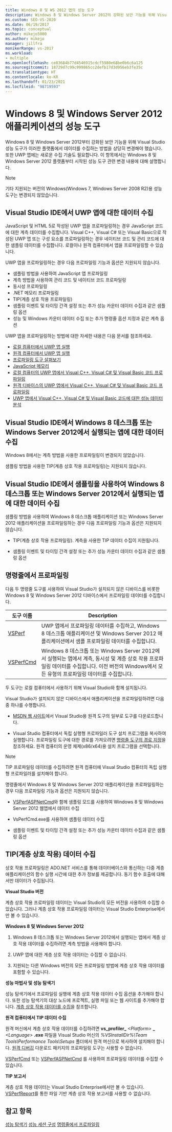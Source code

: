 ```yaml
---
title: Windows 8 및 WS 2012 앱의 성능 도구
description: Windows 8 및 Windows Server 2012의 강화된 보안 기능을 위해 Visual Studio 성능 도구가 데이터를 수집하는 방법을 어떻게 크게 변경했는지 알아봅니다.
ms.custom: SEO-VS-2020
ms.date: 06/19/2017
ms.topic: conceptual
author: mikejo5000
ms.author: mikejo
manager: jillfra
monikerRange: vs-2017
ms.workload:
- multiple
ms.openlocfilehash: ce83684b77d4546915cdcf5980e68be0b6c6a125
ms.sourcegitcommit: 18729d7c99c999865cc2defb17d3d956eb3fe35c
ms.translationtype: HT
ms.contentlocale: ko-KR
ms.lasthandoff: 01/23/2021
ms.locfileid: "98719593"
---
```

# <a name="performance-tools-on-windows-8-and-windows-server-2012-applications"></a>Windows 8 및 Windows Server 2012 애플리케이션의 성능 도구

Windows 8 및 Windows Server 2012부터 강화된 보안 기능을 위해 Visual Studio 성능 도구가 이러한 플랫폼에서 데이터를 수집하는 방법을 상당히 변경해야 했습니다. 또한 UWP 앱에는 새로운 수집 기술도 필요합니다. 이 항목에서는 Windows 8 및 Windows Server 2012 플랫폼부터 시작된 성능 도구 관련 변경 내용에 대해 설명합니다.

> [!NOTE]
> 기타 지원되는 버전의 Windows(Windows 7, Windows Server 2008 R2)용 성능 도구는 변경되지 않았습니다.

## <a name="collect-data-on-uwp-apps-from-the-visual-studio-ide"></a>Visual Studio IDE에서 UWP 앱에 대한 데이터 수집

JavaScript 및 HTML 5로 작성된 UWP 앱을 프로파일링하는 경우 JavaScript 코드에 대한 계측 데이터를 수집합니다. Visual C++, Visual C# 또는 Visual Basic으로 작성된 UWP 앱 또는 구성 요소를 프로파일링하는 경우 네이티브 코드 및 관리 코드에 대한 샘플링 데이터를 수집합니다. 로컬이나 원격 컴퓨터에서 앱을 프로파일링할 수 있습니다.

UWP 앱을 프로파일링하는 경우 다음 프로파일링 기능과 옵션은 지원되지 않습니다.

- 샘플링 방법을 사용하여 JavaScript 앱 프로파일링
- 계측 방법을 사용하여 관리 코드 및 네이티브 코드 프로파일링
- 동시성 프로파일링
- .NET 메모리 프로파일링
- TIP(계층 상호 작용 프로파일링)
- 샘플링 이벤트 및 타이밍 간격 설정 또는 추가 성능 카운터 데이터 수집과 같은 샘플링 옵션
- 성능 및 Windows 카운터 데이터 수집 또는 추가 명령줄 옵션 지정과 같은 계측 옵션

UWP 앱을 프로파일링하는 방법에 대한 자세한 내용은 다음 문서를 참조하세요.

- [로컬 컴퓨터에서 UWP 앱 실행](../debugger/start-a-debugging-session-for-a-store-app-in-visual-studio-vb-csharp-cpp-and-xaml.md)
- [원격 컴퓨터에서 UWP 앱 실행](../debugger/run-windows-store-apps-on-a-remote-machine.md)
- [프로파일링 도구 살펴보기](profiling-feature-tour.md)
- [JavaScript 메모리](../profiling/javascript-memory.md)
- [로컬 컴퓨터의 UWP 앱에서 Visual C++, Visual C# 및 Visual Basic 코드 프로파일링](/previous-versions/hh696631(v=vs.140))
- [원격 디바이스의 UWP 앱에서 Visual C++, Visual C# 및 Visual Basic 코드 프로파일링](/previous-versions/hh972878(v=vs.140))
- [UWP 앱에서 Visual C++, Visual C# 및 Visual Basic 코드에 대한 성능 데이터 분석](/previous-versions/hh780914(v=vs.140))

## <a name="collect-data-on-apps-running-on-the-windows-8-desktop-or-on-windows-server-2012-from-the-visual-studio-ide"></a>Visual Studio IDE에서 Windows 8 데스크톱 또는 Windows Server 2012에서 실행되는 앱에 대한 데이터 수집

Windows 8에서는 계측 방법을 사용한 프로파일링이 변경되지 않았습니다.

샘플링 방법을 사용한 TIP(계층 상호 작용 프로파일링)는 지원되지 않습니다.

## <a name="collect-data-on-apps-running-on-the-windows-8-desktop-or-on-windows-server-2012-by-using-sampling-from-the-visual-studio-ide"></a>Visual Studio IDE에서 샘플링을 사용하여 Windows 8 데스크톱 또는 Windows Server 2012에서 실행되는 앱에 대한 데이터 수집

샘플링 방법을 사용하여 Windows 8 데스크톱 애플리케이션 또는 Windows Server 2012 애플리케이션을 프로파일링하는 경우 다음 프로파일링 기능과 옵션은 지원되지 않습니다.

- TIP(계층 상호 작용 프로파일링). 계측을 사용한 TIP 데이터 수집이 지원됩니다.

- 샘플링 이벤트 및 타이밍 간격 설정 또는 추가 성능 카운터 데이터 수집과 같은 샘플링 옵션

## <a name="profile-from-the-command-line"></a>명령줄에서 프로파일링

다음 두 명령줄 도구를 사용하여 Visual Studio가 설치되지 않은 디바이스를 비롯한 Windows 8 및 Windows Server 2012 디바이스에서 프로파일링 데이터를 수집합니다.

|도구 이름|Description|
|---------------|-----------------|
|[VSPerf](../profiling/vsperf.md)|UWP 앱에서 프로파일링 데이터를 수집하고, Windows 8 데스크톱 애플리케이션 및 Windows Server 2012 애플리케이션에서 샘플 프로파일링 데이터를 수집합니다.|
|[VSPerfCmd](../profiling/vsperfcmd.md)|Windows 8 데스크톱 또는 Windows Server 2012에서 실행되는 앱에서 계측, 동시성 및 계층 상호 작용 프로파일링 데이터를 수집합니다. 이전 버전의 Windows에서 모든 유형의 프로파일링 데이터를 수집합니다.|

두 도구는 로컬 컴퓨터에서 사용하기 위해 Visual Studio와 함께 설치됩니다.

Visual Studio가 설치되지 않은 디바이스에서 애플리케이션을 프로파일링하려면 다음 중 하나를 수행합니다.

- [MSDN 웹 사이트](https://visualstudio.microsoft.com/#downloads+d-additional-software)에서 Visual Studio용 원격 도구의 일부로 도구를 다운로드합니다.

- Visual Studio 컴퓨터에서 독립 실행형 프로파일러 도구 설치 프로그램을 복사하여 실행합니다. 프로파일링 도구에 대한 경로를 가져오려면 [명령줄 도구의 경로 지정](../profiling/specifying-the-path-to-profiling-tools-command-line-tools.md)을 참조하세요. 원격 컴퓨터의 운영 체제(x86/x64)용 설치 프로그램을 선택합니다.

> [!NOTE]
> TIP 프로파일링 데이터를 수집하려면 원격 컴퓨터에 Visual Studio 컴퓨터의 독립 실행형 프로파일러를 설치해야 합니다.

명령줄에서 Windows 8 및 Windows Server 2012 애플리케이션을 프로파일링하는 경우 다음 프로파일링 기능과 옵션은 지원되지 않습니다.

- [VSPerfASPNetCmd](../profiling/vsperfaspnetcmd.md)와 함께 샘플링 모드를 사용하여 Windows 8 및 Windows Server 2012 웹앱에서 데이터 수집

- VsPerfCmd.exe를 사용하여 샘플링 데이터 수집

- 샘플링 이벤트 및 타이밍 간격 설정 또는 추가 성능 카운터 데이터 수집과 같은 샘플링 옵션

## <a name="collect-tier-interaction-tip-data"></a>TIP(계층 상호 작용) 데이터 수집

상호 작용 프로파일링은 ADO.NET 서비스를 통해 데이터베이스와 통신하는 다중 계층 애플리케이션의 함수 실행 시간에 대한 추가 정보를 제공합니다. 동기 함수 호출에 대해서만 데이터가 수집됩니다.

**Visual Studio 버전**

계층 상호 작용 프로파일링 데이터는 Visual Studio의 모든 버전을 사용하여 수집할 수 있습니다. 그러나 계층 상호 작용 프로파일링 데이터는 Visual Studio Enterprise에서만 볼 수 있습니다.

**Windows 8 및 Windows Server 2012**

1. Windows 8 데스크톱 또는 Windows Server 2012에서 실행되는 앱에서 계층 상호 작용 데이터를 수집하려면 계측 방법을 사용해야 합니다.

2. UWP 앱에 대한 계층 상호 작용 데이터는 수집할 수 없습니다.

3. 지원되는 다른 Windows 버전의 모든 프로파일링 방법에 계층 상호 작용 데이터를 포함할 수 있습니다.

**성능 마법사 및 성능 탐색기**

성능 탐색기에서 프로파일링 실행에 계층 상호 작용 데이터 수집 옵션을 추가해야 합니다. 또한 성능 탐색기의 대상 노드에 프로젝트, 실행 파일 또는 웹 사이트를 추가해야 합니다. [계층 상호 작용 데이터를 수집](../profiling/collecting-tier-interaction-data.md)을 참조합니다.

**원격 컴퓨터에서 TIP 데이터 수집**

원격 머신에서 계층 상호 작용 데이터를 수집하려면 **vs\_profiler\_** _\<Platform>_ **\_** _\<Language>_ **.exe** 파일을 Visual Studio 머신의 *%VSInstallDir%\Team Tools\Performance Tools\Setups* 폴더에서 원격 머신으로 복사하여 설치해야 합니다. [원격 디버깅](../debugger/remote-debugging.md) 다운로드 패키지의 프로파일링 도구는 사용할 수 없습니다.

[VSPerfCmd](../profiling/vsperfcmd.md) 또는 [VSPerfASPNetCmd](../profiling/vsperfaspnetcmd.md) 를 사용하여 프로파일링 데이터를 수집할 수 있습니다.

**TIP 보고서**

계층 상호 작용 데이터는 Visual Studio Enterprise에서만 볼 수 있습니다. [VSPerfReport](../profiling/vsperfreport.md)를 통한 파일 기반 계층 상호 작용 보고서를 사용할 수 없습니다.

## <a name="see-also"></a>참고 항목

[성능 탐색기](../profiling/performance-explorer.md)
[성능 세션 구성](../profiling/configuring-performance-sessions.md)
[명령줄에서 프로파일링](../profiling/using-the-profiling-tools-from-the-command-line.md)